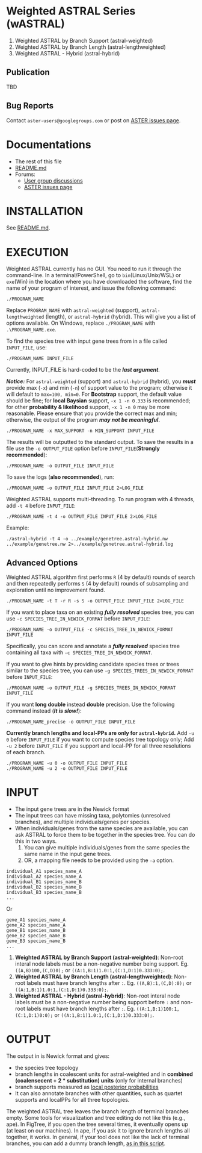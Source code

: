 # Weighted ASTRAL Series (wASTRAL)
1. Weighted ASTRAL by Branch Support (astral-weighted)
2. Weighted ASTRAL by Branch Length (astral-lengthweighted)
3. Weighted ASTRAL - Hybrid (astral-hybrid)

## Publication

TBD

## Bug Reports

Contact ``aster-users@googlegroups.com`` or post on [ASTER issues page](https://github.com/chaoszhang/ASTER/issues).

# Documentations
- The rest of this file
- [README.md](../README.md)
- Forums:
  - [User group discussions](https://groups.google.com/forum/#!forum/aster-users)
  - [ASTER issues page](https://github.com/chaoszhang/ASTER/issues)

# INSTALLATION
See [README.md](../README.md).

# EXECUTION
Weighted ASTRAL currently has no GUI. You need to run it through the command-line. In a terminal/PowerShell, go to `bin`(Linux/Unix/WSL) or `exe`(Win) in the location where you have downloaded the software, find the name of your program of interest, and issue the following command:

```
./PROGRAM_NAME
```

Replace `PROGRAM_NAME` with `astral-weighted` (support), `astral-lengthweighted` (length), or `astral-hybrid` (hybrid). This will give you a list of options available. On Windows, replace `./PROGRAM_NAME` with `.\PROGRAM_NAME.exe`.

To find the species tree with input gene trees from in a file called `INPUT_FILE`, use:

```
./PROGRAM_NAME INPUT_FILE
```

Currently, INPUT_FILE is hard-coded to be the ***last argument***. 

***Notice:*** For `astral-weighted` (support) and `astral-hybrid` (hybrid), you ***must*** provide max (`-x`) and min (`-n`) of support value to the program; otherwise it will default to `max=100, min=0`. For **Bootstrap** support, the default value should be fine; for **local Baysian** support, `-x 1 -n 0.333` is recommended; for other **probability & likelihood** support, `-x 1 -n 0` may be more reasonable. Please ensure that you provide the correct max and min; otherwise, the output of the program ***may not be meaningful***.

```
./PROGRAM_NAME -x MAX_SUPPORT -n MIN_SUPPORT INPUT_FILE
```

The results will be outputted to the standard output. To save the results in a file use the `-o OUTPUT_FILE` option before `INPUT_FILE`(**Strongly recommended**):

```
./PROGRAM_NAME -o OUTPUT_FILE INPUT_FILE
```

To save the logs (**also recommended**), run:

```
./PROGRAM_NAME -o OUTPUT_FILE INPUT_FILE 2>LOG_FILE
```

Weighted ASTRAL supports multi-threading. To run program with 4 threads, add `-t 4` before `INPUT_FILE`:

```
./PROGRAM_NAME -t 4 -o OUTPUT_FILE INPUT_FILE 2>LOG_FILE
```

Example: 
```
./astral-hybrid -t 4 -o ../example/genetree.astral-hybrid.nw ../example/genetree.nw 2>../example/genetree.astral-hybrid.log
```

## Advanced Options

Weighted ASTRAL algorithm first performs `R` (4 by default) rounds of search and then repeatedly performs `S` (4 by default) rounds of subsampling and exploration until no improvement found.

```
./PROGRAM_NAME -t T -r R -s S -o OUTPUT_FILE INPUT_FILE 2>LOG_FILE
``` 

If you want to place taxa on an existing ***fully resolved*** species tree, you can use `-c SPECIES_TREE_IN_NEWICK_FORMAT` before `INPUT_FILE`:

```
./PROGRAM_NAME -o OUTPUT_FILE -c SPECIES_TREE_IN_NEWICK_FORMAT INPUT_FILE
```

Specifically, you can score and annotate a ***fully resolved*** species tree containing all taxa with `-c SPECIES_TREE_IN_NEWICK_FORMAT`.

If you want to give hints by providing candidate species trees or trees similar to the species tree, you can use `-g SPECIES_TREES_IN_NEWICK_FORMAT` before `INPUT_FILE`:

```
./PROGRAM_NAME -o OUTPUT_FILE -g SPECIES_TREES_IN_NEWICK_FORMAT INPUT_FILE
```

If you want **long double** instead **double** precision. Use the following command instead (***It is slow!***):

```
./PROGRAM_NAME_precise -o OUTPUT_FILE INPUT_FILE
```

**Currently branch lengths and local-PPs are only for `astral-hybrid`.** Add `-u 0` before `INPUT_FILE` if you want to compute species tree topology only; Add `-u 2` before `INPUT_FILE` if you support and local-PP for all three resolutions of each branch.

```
./PROGRAM_NAME -u 0 -o OUTPUT_FILE INPUT_FILE
./PROGRAM_NAME -u 2 -o OUTPUT_FILE INPUT_FILE
```

# INPUT
* The input gene trees are in the Newick format
* The input trees can have missing taxa, polytomies (unresolved branches), and multiple individuals/genes per species.
* When individuals/genes from the same species are available, you can ask ASTRAL to force them to be together in the species tree. You can do this in two ways.
  1. You can give multiple individuals/genes from the same species the same name in the input gene trees.
  2. OR, a mapping file needs to be provided using the `-a` option.
```
individual_A1 species_name_A
individual_A2 species_name_A
individual_B1 species_name_B
individual_B2 species_name_B
individual_B3 species_name_B
...
```
  Or
```
gene_A1 species_name_A
gene_A2 species_name_A
gene_B1 species_name_B
gene_B2 species_name_B
gene_B3 species_name_B
...
```

1. **Weighted ASTRAL by Branch Support (astral-weighted)**: Non-root interal node labels must be a non-negative number being support. Eg. `((A,B)100,(C,D)0);` or `((A:1,B:1)1.0:1,(C:1,D:1)0.333:0);`.
2. **Weighted ASTRAL by Branch Length (astral-lengthweighted)**: Non-root labels must have branch lengths after `:`. Eg. `((A,B):1,(C,D):0);` or `((A:1,B:1)1.0:1,(C:1,D:1)0.333:0);`.
3. **Weighted ASTRAL - Hybrid (astral-hybrid)**: Non-root interal node labels must be a non-negative number being support before `:` and non-root labels must have branch lengths after `:`. Eg. `((A:1,B:1)100:1,(C:1,D:1)0:0);` or `((A:1,B:1)1.0:1,(C:1,D:1)0.333:0);`.

# OUTPUT
The output in is Newick format and gives:

* the species tree topology
* branch lengths in coalescent units for astral-weighted and in **combined (coalensecent + 2 * substitution) units** (only for internal branches)
* branch supports measured as [local posterior probabilities](http://mbe.oxfordjournals.org/content/early/2016/05/12/molbev.msw079.short?rss=1)
* It can also annotate branches with other quantities, such as quartet supports and localPPs for all three topologies.

The weighted ASTRAL tree leaves the branch length of terminal branches empty. Some tools for visualization and tree editing do not like this (e.g., ape). In FigTree, if you open the tree several times, it eventually opens up (at least on our machines). In ape, if you ask it to ignore branch lengths all together, it works. In general, if your tool does not like the lack of terminal branches, you can add a dummy branch length, [as in this script](https://github.com/smirarab/global/blob/master/src/mirphyl/utils/add-bl.py).
